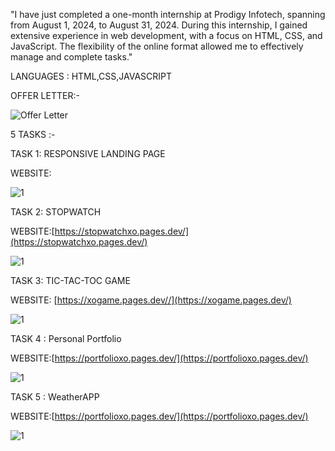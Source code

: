 "I have just completed a one-month internship at Prodigy Infotech, spanning from August 1, 2024, to August 31, 2024. During this internship, I gained extensive experience in web development, with a focus on HTML, CSS, and JavaScript. The flexibility of the online format allowed me to effectively manage and complete tasks."



LANGUAGES : HTML,CSS,JAVASCRIPT

OFFER LETTER:-

![Offer Letter](https://github.com/user-attachments/assets/e5ee8501-9299-4478-b3f0-d762c22bfd4f)

5 TASKS :-

TASK 1: RESPONSIVE LANDING PAGE

WEBSITE: 

![1](https://github.com/user-attachments/assets/bdbeaa3c-7a63-4cc8-a971-24708475c4e6)

TASK 2: STOPWATCH

WEBSITE:[https://stopwatchxo.pages.dev/](https://stopwatchxo.pages.dev/)

![1](https://github.com/user-attachments/assets/963eff92-f534-4447-a95c-bc9f94d364a9)

TASK 3: TIC-TAC-TOC GAME

WEBSITE: [https://xogame.pages.dev//](https://xogame.pages.dev/)

![1](https://github.com/user-attachments/assets/4cb0cbc7-3642-4b68-ae94-6ef5b705db5a)

TASK 4 : Personal Portfolio

WEBSITE:[https://portfolioxo.pages.dev/](https://portfolioxo.pages.dev/)

![1](https://github.com/user-attachments/assets/f84c2c66-54b1-4bd8-b4cc-62f24e49f444)

TASK 5 : WeatherAPP

WEBSITE:[https://portfolioxo.pages.dev/](https://portfolioxo.pages.dev/)

![1](https://github.com/user-attachments/assets/b2b9dab3-8dab-4499-a867-29fe16d601a6)

